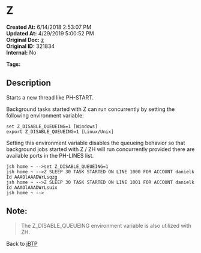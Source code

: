 # Z

**Created At:** 6/14/2018 2:53:07 PM  
**Updated At:** 4/29/2019 5:00:52 PM  
**Original Doc:** [z](https://docs.jbase.com/46465-background-processing/z)  
**Original ID:** 321834  
**Internal:** No  

**Tags:**
<badge text='background process' vertical='middle' />

## Description 

Starts a new thread like PH-START.

Background tasks started with Z can run concurrently by setting the following environment variable:

```
set Z_DISABLE_QUEUEING=1 [Windows] 
export Z_DISABLE_QUEUEING=1 [Linux/Unix]
```

Setting this environment variable disables the queueing behavior so that background jobs started with Z / ZH will run concurrently provided there are available ports in the PH-LINES list.

```
jsh home ~ -->set Z_DISABLE_QUEUEING=1 
jsh home ~ -->Z SLEEP 30 TASK STARTED ON LINE 1000 FOR ACCOUNT danielk Id AAAOlAAADWrLsqzg 
jsh home ~ -->Z SLEEP 30 TASK STARTED ON LINE 1001 FOR ACCOUNT danielk Id AAAOlAAADWrLsuix 
jsh home ~ -->
```



## Note: 


> The Z\_DISABLE\_QUEUEING environment variable is also utilized with ZH.




Back to [jBTP](./../jbtp)
